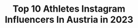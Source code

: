 ---
title: Top 10 Athletes Instagram Influencers In Austria in 2023
description: >-
  Find top athletes Instagram influencers in Austria in 2023. Most popular hashtags: #austria #italy #mountains.
platform: Instagram
hits: 63
text_top: See the most popular Instagram profiles on inBeat.
text_bottom: Our database aggregates 63 Instagram influencers like this in Austria for you to pitch.
profiles:
  - username: "melamed_matan"
    fullname: >-
      MATAN MELAMED 🦍🌏
    bio: >-
      🤸🏾‍♂️ CALISTENICS ATHLETE 🎥 Photographer 🏅 18th Place SWWC2019 🇷🇺 🥈 2nd place in the Israel 🇮🇱 championship 🏆 Kevad Battles19 🇪🇪 1ST
    location: "Austria"
    followers: 2720
    engagement: 2619
    commentsToLikes: 0.133169
    id: ck8wdepc7dqbq0j78ei7iqntg
    verified: false
    hashtags: "#fitness, #fitnessmodel, #airplanemode, #motivation"
  - username: "_there_s_a"
    fullname: >-
      🌸 Theresa 🌸
    bio: >-
      🏋🏼‍♀️ CrossFit-Athlete 🌱 Health 🌸 Lifestyle 📍 Innsbruck, Austria 📩 kontakt.theresaliner@gmail.com
    location: "Austria"
    followers: 40645
    engagement: 802
    commentsToLikes: 0.030213
    id: ckap825ommhx50i78oz7gdsin
    verified: false
    hashtags: "#feeling, #holidays, #happy, #healthiswealth"
  - username: "anja_kager"
    fullname: >-
      Anja Kager
    bio: >-
      • Lower Austria 🇦🇹 | 22 • FRIEND of @dsire_teadrink_austria • @myproteinde Athlete • CEO of @schleidan_crew 🌪 • @sportivecarsaustria
    location: "Austria"
    followers: 44089
    engagement: 987
    commentsToLikes: 0.020308
    id: ck0ty22unla6c0i19t000tavz
    verified: false
    hashtags: "#setpriorities, #crew, #carmeet, #porschegt3rs"
  - username: "eehirvonen"
    fullname: >-
      Eero Hirvonen
    bio: >-
      Nordic Combined Athlete 👻hiirover
    location: "Austria"
    followers: 5421
    engagement: 2422
    commentsToLikes: 0.037654
    id: ck6tmpp728af80j71e8kup6y2
    verified: false
    hashtags: "#tb, #laukaa, #visitlaukaa, #kev"
  - username: "growingannanas"
    fullname: >-
      Anna Engelschall | Fitness
    bio: >-
      ▪️workouts, healthy recipes 🍍 ▪️lots of positive vibes from Austria 🇦🇹 ▪️ @foodspring | code ‘ANNAFSG‘ 🦈 @gymshark Athlete
    location: "Austria"
    followers: 185557
    engagement: 524
    commentsToLikes: 0.018900
    id: ck5hmt3r6mkog0i11zfceiqe3
    verified: false
    hashtags: "#summervibes, #fitness, #fitnessmotivation, #fullbodyworkout"
  - username: "mariaf1708"
    fullname: >-
      ▫️Maria Fursova▫️
    bio: >-
      ▪️BELARUS🇧🇾 ▪️ ▪️National Karate Team▪️Professional Athlete ▪️Master of sports of the international class▪️ ▪️FEMALE KATA▪️ ▪️TOKYO🇯🇵🙏▪️ 🇧🇾 TEAM BY 🇧🇾
    location: "Austria"
    followers: 6250
    engagement: 1267
    commentsToLikes: 0.024959
    id: ck137o9p2cjbs0i19qgp4t2hp
    verified: false
    hashtags: "#sportvibes, #nikegirl, #imbelarus, #sportmood"
  - username: "koeck_hannah"
    fullname: >-
      Hannah Köck
    bio: >-
      Alpine Skier from Kitzbühel 🇦🇹🎿 CEO: @alpengains 🧘🏽‍♀️🏋🏽‍♂️ Athlete of @precordeutschland ~ @nocco.at - @on_running
    location: "Austria"
    followers: 31275
    engagement: 339
    commentsToLikes: 0.010200
    id: ckap0o4ser59j0i78w3h1ht7l
    verified: false
    hashtags: "#alpengains, #nocco, #freddy, #bergwiesengl"
  - username: "achim_goelles"
    fullname: >-
      Achim Gölles
    bio: >-
      🍃 Calisthenics Athlete & Creator 🌐 Founder of @danube_calisthenics 💥 My power is in Jesus ✝ 🎡 Vienna 👫 @jessi_goelles 🎥 YT-Channel⬇
    location: "Austria"
    followers: 9702
    engagement: 481
    commentsToLikes: 0.048627
    id: ck8tagt8lrow50j783gn0faoa
    verified: false
    hashtags: "#handbalancing, #straddleplanche, #handstandfun, #planche"
  - username: "biathlonlilg"
    fullname: >-
      𝗚𝗿𝗲𝘁𝗲 𝗚𝗮𝗶𝗺 🏔❄️🤍
    bio: >-
      A professional biathlete who is giving her everything to be the top athlete and reach top results but hasn't got there just yet – work in progress ⚡️
    location: "Austria"
    followers: 7920
    engagement: 880
    commentsToLikes: 0.009487
    id: ck6tjj2xe2tev0j71j4pmqaxg
    verified: false
    hashtags: "#ramsau, #myparadise, #italy, #alps"
  - username: "evanjrocha"
    fullname: >-
      Evan Rocha/ Content Creator
    bio: >-
      ▪️Freestyle Trampoline Athlete ▪️Austria🇦🇹 ▪️Sponsors: -@gregroetrampoline #GRTCrew -@airtrackfactory discount-code„evanjrocha”‼️ -@hammernutrition
    location: "Austria"
    followers: 8418
    engagement: 1251
    commentsToLikes: 0.130282
    id: ck6ueujd8t6in0j71azf4u9mi
    verified: false
    hashtags: "#grtcrew, #grtcrewmeetup, #worldsfirst, #killer"
---
